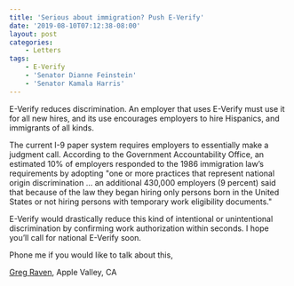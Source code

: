 ```yaml
---
title: 'Serious about immigration? Push E-Verify'
date: '2019-08-10T07:12:38-08:00'
layout: post
categories:
    - Letters
tags:
    - E-Verify
    - 'Senator Dianne Feinstein'
    - 'Senator Kamala Harris'
---
```


E-Verify reduces discrimination. An employer that uses E-Verify must use it for all new hires, and its use encourages employers to hire Hispanics, and immigrants of all kinds.

The current I-9 paper system requires employers to essentially make a judgment call. According to the Government Accountability Office, an estimated 10% of employers responded to the 1986 immigration law’s requirements by adopting "one or more practices that represent national origin discrimination ... an additional 430,000 employers (9 percent) said that because of the law they began hiring only persons born in the United States or not hiring persons with temporary work eligibility documents."

E-Verify would drastically reduce this kind of intentional or unintentional discrimination by confirming work authorization within seconds. I hope you’ll call for national E-Verify soon.

Phone me if you would like to talk about this,

[Greg Raven](https://www.gregraven.org/), Apple Valley, CA